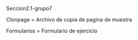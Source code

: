Seccion2.1-grupo7

Clonpage = Archivo de copia de pagina de muestra

Formularios = Formulario de ejercicio
